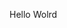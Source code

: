 Hello Wolrd






































































































































































































































































































































































































































































































































































































































































































































































































































































































































































































































































































































































































































































































































































































































































































































































































































































































































































































































































































































































































































































































































































































































































































































































































































































































































































































































































































































































































































































































































































































































































































































































































































































































